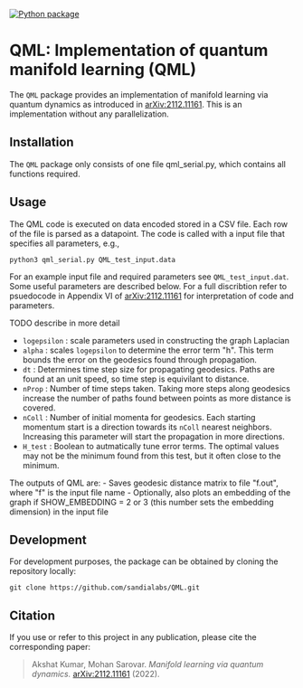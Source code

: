 [![Python package](https://github.com/sandialabs/sbovqaopt/actions/workflows/python-package.yml/badge.svg)](https://github.com/sandialabs/sbovqaopt/actions/workflows/python-package.yml)

# QML: Implementation of quantum manifold learning (QML)

The `QML` package provides an implementation of manifold learning via quantum dynamics as introduced in [arXiv:2112.11161](https://arxiv.org/abs/2112.11161). This is an implementation without any parallelization.

## Installation

The `QML` package only consists of one file qml_serial.py, which contains all functions required.

## Usage

The QML code is executed on data encoded stored in a CSV file. Each row of the file is parsed as a datapoint.
The code is called with a input file that specifies all parameters, e.g.,

```
python3 qml_serial.py QML_test_input.data
```

For an example input file and required parameters see `QML_test_input.dat`. Some useful parameters are described below. For a full discribtion refer to psuedocode in Appendix VI of [arXiv:2112.11161](https://arxiv.org/abs/2112.11161) for interpretation of code and parameters.

TODO describe in more detail
* `logepsilon` : scale parameters used in constructing the graph Laplacian
* `alpha` : scales `logepsilon` to determine the error term "h". This term bounds the error on the geodesics found through propagation.
* `dt` : Determines time step size for propagating geodesics. Paths are found at an unit speed, so time step is equivilant to distance.
* `nProp` : Number of time steps taken. Taking more steps along geodesics increase the number of paths found between points as more distance is covered.
* `nColl` : Number of initial momenta for geodesics. Each starting momentum start is a direction towards its `nColl` nearest neighbors. Increasing this parameter will start the propagation in more directions.
* `H_test` : Boolean to autmatically tune error terms. The optimal values may not be the minimum found from this test, but it often close to the minimum.


The outputs of QML are:
    - Saves geodesic distance matrix to file "f.out", where "f" is the input file name
    - Optionally, also plots an embedding of the graph if SHOW_EMBEDDING = 2 or 3 (this number sets the embedding dimension) in the input file

## Development

For development purposes, the package can be obtained by cloning the repository locally:

```
git clone https://github.com/sandialabs/QML.git
```

## Citation

If you use or refer to this project in any publication, please cite the corresponding paper:

> Akshat Kumar, Mohan Sarovar. _Manifold learning via quantum dynamics._ [arXiv:2112.11161](https://arxiv.org/abs/2112.11161) (2022).
